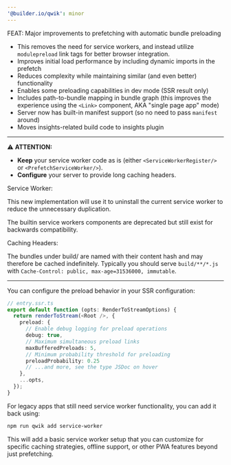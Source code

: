 ```yaml
---
'@builder.io/qwik': minor
---
```


FEAT: Major improvements to prefetching with automatic bundle preloading

- This removes the need for service workers, and instead utilize `modulepreload` link tags for better browser integration.
- Improves initial load performance by including dynamic imports in the prefetch
- Reduces complexity while maintaining similar (and even better) functionality
- Enables some preloading capabilities in dev mode (SSR result only)
- Includes path-to-bundle mapping in bundle graph (this improves the experience using the `<Link>` component, AKA "single page app" mode)
- Server now has built-in manifest support (so no need to pass `manifest` around)
- Moves insights-related build code to insights plugin

---

⚠️ **ATTENTION:**

- **Keep** your service worker code as is (either `<ServiceWorkerRegister/>` or `<PrefetchServiceWorker/>`).
- **Configure** your server to provide long caching headers.

Service Worker:

This new implementation will use it to uninstall the current service worker to reduce the unnecessary duplication.

The builtin service workers components are deprecated but still exist for backwards compatibility.

Caching Headers:

The bundles under build/ are named with their content hash and may therefore be cached indefinitely. Typically you should serve `build/**/*.js` with `Cache-Control: public, max-age=31536000, immutable`.

---

You can configure the preload behavior in your SSR configuration:

```ts
// entry.ssr.ts
export default function (opts: RenderToStreamOptions) {
  return renderToStream(<Root />, {
    preload: {
      // Enable debug logging for preload operations
      debug: true,
      // Maximum simultaneous preload links
      maxBufferedPreloads: 5,
      // Minimum probability threshold for preloading
      preloadProbability: 0.25
      // ...and more, see the type JSDoc on hover
    },
    ...opts,
  });
}
```

For legacy apps that still need service worker functionality, you can add it back using:

```bash
npm run qwik add service-worker
```

This will add a basic service worker setup that you can customize for specific caching strategies, offline support, or other PWA features beyond just prefetching.

